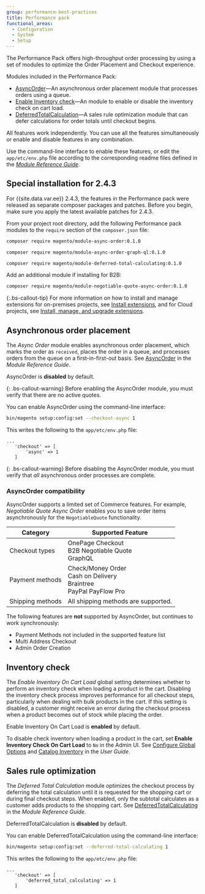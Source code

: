 ```yaml
---
group: performance-best-practices
title: Performance pack
functional_areas:
  - Configuration
  - System
  - Setup
---
```


The Performance Pack offers high-throughput order processing by using a set of modules to optimize the Order Placement and Checkout experience.

Modules included in the Performance Pack:

-  [AsyncOrder](#asynchronous-order-placement)—An asynchronous order placement module that processes orders using a queue.
-  [Enable Inventory check](#inventory-check)—An module to enable or disable the inventory check on cart load.
-  [DeferredTotalCalculation](#sales-rule-optimization)—A sales rule optimization module that can defer calculations for order totals until checkout begins.

All features work independently. You can use all the features simultaneously or enable and disable features in any combination.

Use the command-line interface to enable these features, or edit the `app/etc/env.php` file according to the corresponding readme files defined in the [_Module Reference Guide_][mrg].

## Special installation for 2.4.3

For {{site.data.var.ee}} 2.4.3, the features in the Performance pack were released as separate composer packages and patches. Before you begin, make sure you apply the latest available patches for 2.4.3.

From your project root directory, add the following Performance pack modules to the `require` section of the `composer.json` file:

```bash
composer require magento/module-async-order:0.1.0
```

```bash
composer require magento/module-async-order-graph-ql:0.1.0
```

```bash
composer require magento/module-deferred-total-calculating:0.1.0
```

Add an additional module if installing for B2B:

```bash
composer require magento/module-negotiable-quote-async-order:0.1.0
```

{:.bs-callout-tip}
For more information on how to install and manage extensions for on-premises projects, see [Install extensions][], and for Cloud projects, see [Install, manage, and upgrade extensions][cloud-extensions].

## Asynchronous order placement

The _Async Order_ module enables asynchronous order placement, which marks the order as `received`, places the order in a queue, and processes orders from the queue on a first-in-first-out basis. See [AsyncOrder][] in the _Module Reference Guide_.

AsyncOrder is **disabled** by default.

{: .bs-callout-warning}
Before enabling the AsyncOrder module, you must verify that there are no active quotes.

You can enable AsyncOrder using the command-line interface:

```bash
bin/magento setup:config:set --checkout-async 1
```

This writes the following to the `app/etc/env.php` file:

```php?start_inline=1
...
   'checkout' => [
       'async' => 1
   ]
```

{: .bs-callout-warning}
Before disabling the AsyncOrder module, you must verify that _all_ asynchronous order processes are complete.

### AsyncOrder compatibility

AsyncOrder supports a limited set of Commerce features. For example,  _Negotiable Quote Async Order_ enables you to save order items asynchronously for the `NegotiableQuote` functionality.

Category         | Supported Feature
---------------- | -----------------------
Checkout types   | OnePage Checkout<br>B2B Negotiable Quote<br>GraphQL
Payment methods  | Check/Money Order<br>Cash on Delivery<br>Braintree<br>PayPal PayFlow Pro
Shipping methods | All shipping methods are supported.

The following features are **not** supported by AsyncOrder, but continues to work synchronously:

-  Payment Methods not included in the supported feature list
-  Multi Address Checkout
-  Admin Order Creation

## Inventory check

The _Enable Inventory On Cart Load_ global setting determines whether to perform an inventory check when loading a product in the cart. Disabling the inventory check process improves performance for all checkout steps, particularly when dealing with bulk products in the cart. If this setting is disabled, a customer might receive an error during the checkout process when a product becomes out of stock while placing the order.

Enable Inventory On Cart Load is **enabled** by default.

To disable check inventory when loading a product in the cart, set **Enable Inventory Check On Cart Load** to `No` in the Admin UI. See [Configure Global Options][global] and [Catalog Inventory][inventory] in the _User Guide_.

## Sales rule optimization

The _Deferred Total Calculation_ module optimizes the checkout process by deferring the total calculation until it is requested for the shopping cart or during final checkout steps. When enabled, only the subtotal calculates as a customer adds products to the shopping cart. See [DeferredTotalCalculating][] in the _Module Reference Guide_.

DeferredTotalCalculation is **disabled** by default.

You can enable DeferredTotalCalculation using the command-line interface:

```bash
bin/magento setup:config:set --deferred-total-calculating 1
```

This writes the following to the `app/etc/env.php` file:

```php?start_inline=1
...
   'checkout' => [
       'deferred_total_calculating' => 1
   ]
```

<!-- link definitions -->

[global]: https://docs.magento.com/user-guide/catalog/inventory-options-global.html
[inventory]: https://docs.magento.com/user-guide/configuration/catalog/inventory.html
[Install extensions]: {{site.baseurl}}/extensions/install/
[cloud-extensions]: {{site.baseurl}}/cloud/howtos/install-components.html

[mrg]: {{site.baseurl}}{{site.gdeurl}}/mrg/intro.html
[asyncorder]: {{site.baseurl}}/guides/v2.4/mrg/module-async-order.html
[DeferredTotalCalculating]: {{site.baseurl}}/guides/v2.4/mrg/module-deferred-total-calculating.html

